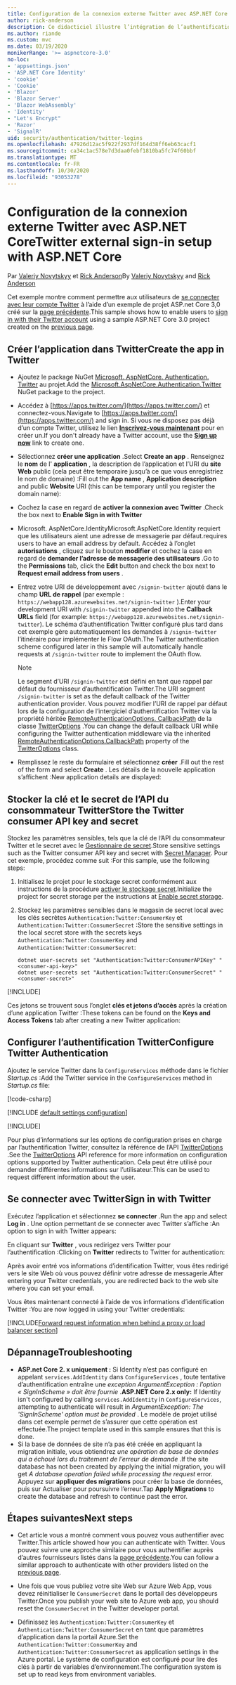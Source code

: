 ```yaml
---
title: Configuration de la connexion externe Twitter avec ASP.NET Core
author: rick-anderson
description: Ce didacticiel illustre l’intégration de l’authentification utilisateur de compte Twitter dans une application ASP.NET Core existante.
ms.author: riande
ms.custom: mvc
ms.date: 03/19/2020
monikerRange: '>= aspnetcore-3.0'
no-loc:
- 'appsettings.json'
- 'ASP.NET Core Identity'
- 'cookie'
- 'Cookie'
- 'Blazor'
- 'Blazor Server'
- 'Blazor WebAssembly'
- 'Identity'
- "Let's Encrypt"
- 'Razor'
- 'SignalR'
uid: security/authentication/twitter-logins
ms.openlocfilehash: 47926d12ac5f922f2937df164d38ff6eb63cacf1
ms.sourcegitcommit: ca34c1ac578e7d3daa0febf1810ba5fc74f60bbf
ms.translationtype: MT
ms.contentlocale: fr-FR
ms.lasthandoff: 10/30/2020
ms.locfileid: "93053278"
---
```

# <a name="twitter-external-sign-in-setup-with-aspnet-core"></a><span data-ttu-id="ed783-103">Configuration de la connexion externe Twitter avec ASP.NET Core</span><span class="sxs-lookup"><span data-stu-id="ed783-103">Twitter external sign-in setup with ASP.NET Core</span></span>

<span data-ttu-id="ed783-104">Par [Valeriy Novytskyy](https://github.com/01binary) et [Rick Anderson](https://twitter.com/RickAndMSFT)</span><span class="sxs-lookup"><span data-stu-id="ed783-104">By [Valeriy Novytskyy](https://github.com/01binary) and [Rick Anderson](https://twitter.com/RickAndMSFT)</span></span>

<span data-ttu-id="ed783-105">Cet exemple montre comment permettre aux utilisateurs de [se connecter avec leur compte Twitter](https://dev.twitter.com/web/sign-in/desktop-browser) à l’aide d’un exemple de projet ASP.net Core 3,0 créé sur la [page précédente](xref:security/authentication/social/index).</span><span class="sxs-lookup"><span data-stu-id="ed783-105">This sample shows how to enable users to [sign in with their Twitter account](https://dev.twitter.com/web/sign-in/desktop-browser) using a sample ASP.NET Core 3.0 project created on the [previous page](xref:security/authentication/social/index).</span></span>

## <a name="create-the-app-in-twitter"></a><span data-ttu-id="ed783-106">Créer l’application dans Twitter</span><span class="sxs-lookup"><span data-stu-id="ed783-106">Create the app in Twitter</span></span>

* <span data-ttu-id="ed783-107">Ajoutez le package NuGet [Microsoft. AspNetCore. Authentication. Twitter](https://www.nuget.org/packages/Microsoft.AspNetCore.Authentication.Twitter/3.0.0) au projet.</span><span class="sxs-lookup"><span data-stu-id="ed783-107">Add the [Microsoft.AspNetCore.Authentication.Twitter](https://www.nuget.org/packages/Microsoft.AspNetCore.Authentication.Twitter/3.0.0) NuGet package to the project.</span></span>

* <span data-ttu-id="ed783-108">Accédez à [https://apps.twitter.com/](https://apps.twitter.com/) et connectez-vous.</span><span class="sxs-lookup"><span data-stu-id="ed783-108">Navigate to [https://apps.twitter.com/](https://apps.twitter.com/) and sign in.</span></span> <span data-ttu-id="ed783-109">Si vous ne disposez pas déjà d’un compte Twitter, utilisez le lien **[Inscrivez-vous maintenant](https://twitter.com/signup)** pour en créer un.</span><span class="sxs-lookup"><span data-stu-id="ed783-109">If you don't already have a Twitter account, use the **[Sign up now](https://twitter.com/signup)** link to create one.</span></span>

* <span data-ttu-id="ed783-110">Sélectionnez **créer une application** .</span><span class="sxs-lookup"><span data-stu-id="ed783-110">Select **Create an app** .</span></span> <span data-ttu-id="ed783-111">Renseignez le **nom** de l' **application** , la description de l’application et l’URI du **site Web** public (cela peut être temporaire jusqu’à ce que vous enregistriez le nom de domaine) :</span><span class="sxs-lookup"><span data-stu-id="ed783-111">Fill out the **App name** , **Application description** and public **Website** URI (this can be temporary until you register the domain name):</span></span>

* <span data-ttu-id="ed783-112">Cochez la case en regard de **activer la connexion avec Twitter** .</span><span class="sxs-lookup"><span data-stu-id="ed783-112">Check the box next to **Enable Sign in with Twitter**</span></span>

* <span data-ttu-id="ed783-113">Microsoft. AspNetCore.Identity</span><span class="sxs-lookup"><span data-stu-id="ed783-113">Microsoft.AspNetCore.Identity</span></span> <span data-ttu-id="ed783-114">requiert que les utilisateurs aient une adresse de messagerie par défaut.</span><span class="sxs-lookup"><span data-stu-id="ed783-114">requires users to have an email address by default.</span></span> <span data-ttu-id="ed783-115">Accédez à l’onglet **autorisations** , cliquez sur le bouton **modifier** et cochez la case en regard de **demander l’adresse de messagerie des utilisateurs** .</span><span class="sxs-lookup"><span data-stu-id="ed783-115">Go to the **Permissions** tab, click the **Edit** button and check the box next to **Request email address from users** .</span></span>

* <span data-ttu-id="ed783-116">Entrez votre URI de développement avec `/signin-twitter` ajouté dans le champ **URL de rappel** (par exemple : `https://webapp128.azurewebsites.net/signin-twitter` ).</span><span class="sxs-lookup"><span data-stu-id="ed783-116">Enter your development URI with `/signin-twitter` appended into the **Callback URLs** field (for example: `https://webapp128.azurewebsites.net/signin-twitter`).</span></span> <span data-ttu-id="ed783-117">Le schéma d’authentification Twitter configuré plus tard dans cet exemple gère automatiquement les demandes à `/signin-twitter` l’itinéraire pour implémenter le Flow OAuth.</span><span class="sxs-lookup"><span data-stu-id="ed783-117">The Twitter authentication scheme configured later in this sample will automatically handle requests at `/signin-twitter` route to implement the OAuth flow.</span></span>

  > [!NOTE]
  > <span data-ttu-id="ed783-118">Le segment d’URI `/signin-twitter` est défini en tant que rappel par défaut du fournisseur d’authentification Twitter.</span><span class="sxs-lookup"><span data-stu-id="ed783-118">The URI segment `/signin-twitter` is set as the default callback of the Twitter authentication provider.</span></span> <span data-ttu-id="ed783-119">Vous pouvez modifier l’URI de rappel par défaut lors de la configuration de l’intergiciel d’authentification Twitter via la propriété héritée [RemoteAuthenticationOptions. CallbackPath](/dotnet/api/microsoft.aspnetcore.authentication.remoteauthenticationoptions.callbackpath) de la classe [TwitterOptions](/dotnet/api/microsoft.aspnetcore.authentication.twitter.twitteroptions) .</span><span class="sxs-lookup"><span data-stu-id="ed783-119">You can change the default callback URI while configuring the Twitter authentication middleware via the inherited [RemoteAuthenticationOptions.CallbackPath](/dotnet/api/microsoft.aspnetcore.authentication.remoteauthenticationoptions.callbackpath) property of the [TwitterOptions](/dotnet/api/microsoft.aspnetcore.authentication.twitter.twitteroptions) class.</span></span>

* <span data-ttu-id="ed783-120">Remplissez le reste du formulaire et sélectionnez **créer** .</span><span class="sxs-lookup"><span data-stu-id="ed783-120">Fill out the rest of the form and select **Create** .</span></span> <span data-ttu-id="ed783-121">Les détails de la nouvelle application s’affichent :</span><span class="sxs-lookup"><span data-stu-id="ed783-121">New application details are displayed:</span></span>

## <a name="store-the-twitter-consumer-api-key-and-secret"></a><span data-ttu-id="ed783-122">Stocker la clé et le secret de l’API du consommateur Twitter</span><span class="sxs-lookup"><span data-stu-id="ed783-122">Store the Twitter consumer API key and secret</span></span>

<span data-ttu-id="ed783-123">Stockez les paramètres sensibles, tels que la clé de l’API du consommateur Twitter et le secret avec le [Gestionnaire de secret](xref:security/app-secrets).</span><span class="sxs-lookup"><span data-stu-id="ed783-123">Store sensitive settings such as the Twitter consumer API key and secret with [Secret Manager](xref:security/app-secrets).</span></span> <span data-ttu-id="ed783-124">Pour cet exemple, procédez comme suit :</span><span class="sxs-lookup"><span data-stu-id="ed783-124">For this sample, use the following steps:</span></span>

1. <span data-ttu-id="ed783-125">Initialisez le projet pour le stockage secret conformément aux instructions de la procédure [activer le stockage secret](xref:security/app-secrets#enable-secret-storage).</span><span class="sxs-lookup"><span data-stu-id="ed783-125">Initialize the project for secret storage per the instructions at [Enable secret storage](xref:security/app-secrets#enable-secret-storage).</span></span>
1. <span data-ttu-id="ed783-126">Stockez les paramètres sensibles dans le magasin de secret local avec les clés secrètes `Authentication:Twitter:ConsumerKey` et `Authentication:Twitter:ConsumerSecret` :</span><span class="sxs-lookup"><span data-stu-id="ed783-126">Store the sensitive settings in the local secret store with the secrets keys `Authentication:Twitter:ConsumerKey` and `Authentication:Twitter:ConsumerSecret`:</span></span>

    ```dotnetcli
    dotnet user-secrets set "Authentication:Twitter:ConsumerAPIKey" "<consumer-api-key>"
    dotnet user-secrets set "Authentication:Twitter:ConsumerSecret" "<consumer-secret>"
    ```

[!INCLUDE[](~/includes/environmentVarableColon.md)]

<span data-ttu-id="ed783-127">Ces jetons se trouvent sous l’onglet **clés et jetons d’accès** après la création d’une application Twitter :</span><span class="sxs-lookup"><span data-stu-id="ed783-127">These tokens can be found on the **Keys and Access Tokens** tab after creating a new Twitter application:</span></span>

## <a name="configure-twitter-authentication"></a><span data-ttu-id="ed783-128">Configurer l’authentification Twitter</span><span class="sxs-lookup"><span data-stu-id="ed783-128">Configure Twitter Authentication</span></span>

<span data-ttu-id="ed783-129">Ajoutez le service Twitter dans la `ConfigureServices` méthode dans le fichier *Startup.cs* :</span><span class="sxs-lookup"><span data-stu-id="ed783-129">Add the Twitter service in the `ConfigureServices` method in *Startup.cs* file:</span></span>

[!code-csharp[](~/security/authentication/social/social-code/3.x/StartupTwitter3x.cs?name=snippet&highlight=10-15)]

[!INCLUDE [default settings configuration](includes/default-settings.md)]

[!INCLUDE[](includes/chain-auth-providers.md)]

<span data-ttu-id="ed783-130">Pour plus d’informations sur les options de configuration prises en charge par l’authentification Twitter, consultez la référence de l’API [TwitterOptions](/dotnet/api/microsoft.aspnetcore.builder.twitteroptions) .</span><span class="sxs-lookup"><span data-stu-id="ed783-130">See the [TwitterOptions](/dotnet/api/microsoft.aspnetcore.builder.twitteroptions) API reference for more information on configuration options supported by Twitter authentication.</span></span> <span data-ttu-id="ed783-131">Cela peut être utilisé pour demander différentes informations sur l’utilisateur.</span><span class="sxs-lookup"><span data-stu-id="ed783-131">This can be used to request different information about the user.</span></span>

## <a name="sign-in-with-twitter"></a><span data-ttu-id="ed783-132">Se connecter avec Twitter</span><span class="sxs-lookup"><span data-stu-id="ed783-132">Sign in with Twitter</span></span>

<span data-ttu-id="ed783-133">Exécutez l’application et sélectionnez **se connecter** .</span><span class="sxs-lookup"><span data-stu-id="ed783-133">Run the app and select **Log in** .</span></span> <span data-ttu-id="ed783-134">Une option permettant de se connecter avec Twitter s’affiche :</span><span class="sxs-lookup"><span data-stu-id="ed783-134">An option to sign in with Twitter appears:</span></span>

<span data-ttu-id="ed783-135">En cliquant sur **Twitter** , vous redirigez vers Twitter pour l’authentification :</span><span class="sxs-lookup"><span data-stu-id="ed783-135">Clicking on **Twitter** redirects to Twitter for authentication:</span></span>

<span data-ttu-id="ed783-136">Après avoir entré vos informations d’identification Twitter, vous êtes redirigé vers le site Web où vous pouvez définir votre adresse de messagerie.</span><span class="sxs-lookup"><span data-stu-id="ed783-136">After entering your Twitter credentials, you are redirected back to the web site where you can set your email.</span></span>

<span data-ttu-id="ed783-137">Vous êtes maintenant connecté à l’aide de vos informations d’identification Twitter :</span><span class="sxs-lookup"><span data-stu-id="ed783-137">You are now logged in using your Twitter credentials:</span></span>

[!INCLUDE[Forward request information when behind a proxy or load balancer section](includes/forwarded-headers-middleware.md)]

<!-- 
### React to cancel Authorize External sign-in
Twitter doesn't support AccessDeniedPath
Rather in the twitter setup, you can provide an External sign-in homepage. The external sign-in homepage doesn't support localhost. Tested with https://cors3.azurewebsites.net/ and that works.
-->

## <a name="troubleshooting"></a><span data-ttu-id="ed783-138">Dépannage</span><span class="sxs-lookup"><span data-stu-id="ed783-138">Troubleshooting</span></span>

* <span data-ttu-id="ed783-139">**ASP.net Core 2. x uniquement :** Si Identity n’est pas configuré en appelant `services.AddIdentity` dans `ConfigureServices` , toute tentative d’authentification entraîne une *exception ArgumentException : l’option « SignInScheme » doit être fournie* .</span><span class="sxs-lookup"><span data-stu-id="ed783-139">**ASP.NET Core 2.x only:** If Identity isn't configured by calling `services.AddIdentity` in `ConfigureServices`, attempting to authenticate will result in *ArgumentException: The 'SignInScheme' option must be provided* .</span></span> <span data-ttu-id="ed783-140">Le modèle de projet utilisé dans cet exemple permet de s’assurer que cette opération est effectuée.</span><span class="sxs-lookup"><span data-stu-id="ed783-140">The project template used in this sample ensures that this is done.</span></span>
* <span data-ttu-id="ed783-141">Si la base de données de site n’a pas été créée en appliquant la migration initiale, vous obtiendrez *une opération de base de données qui a échoué lors du traitement de l’erreur de demande* .</span><span class="sxs-lookup"><span data-stu-id="ed783-141">If the site database has not been created by applying the initial migration, you will get *A database operation failed while processing the request* error.</span></span> <span data-ttu-id="ed783-142">Appuyez sur **appliquer des migrations** pour créer la base de données, puis sur Actualiser pour poursuivre l’erreur.</span><span class="sxs-lookup"><span data-stu-id="ed783-142">Tap **Apply Migrations** to create the database and refresh to continue past the error.</span></span>

## <a name="next-steps"></a><span data-ttu-id="ed783-143">Étapes suivantes</span><span class="sxs-lookup"><span data-stu-id="ed783-143">Next steps</span></span>

* <span data-ttu-id="ed783-144">Cet article vous a montré comment vous pouvez vous authentifier avec Twitter.</span><span class="sxs-lookup"><span data-stu-id="ed783-144">This article showed how you can authenticate with Twitter.</span></span> <span data-ttu-id="ed783-145">Vous pouvez suivre une approche similaire pour vous authentifier auprès d’autres fournisseurs listés dans la [page précédente](xref:security/authentication/social/index).</span><span class="sxs-lookup"><span data-stu-id="ed783-145">You can follow a similar approach to authenticate with other providers listed on the [previous page](xref:security/authentication/social/index).</span></span>

* <span data-ttu-id="ed783-146">Une fois que vous publiez votre site Web sur Azure Web App, vous devez réinitialiser le `ConsumerSecret` dans le portail des développeurs Twitter.</span><span class="sxs-lookup"><span data-stu-id="ed783-146">Once you publish your web site to Azure web app, you should reset the `ConsumerSecret` in the Twitter developer portal.</span></span>

* <span data-ttu-id="ed783-147">Définissez les `Authentication:Twitter:ConsumerKey` et `Authentication:Twitter:ConsumerSecret` en tant que paramètres d’application dans la portail Azure.</span><span class="sxs-lookup"><span data-stu-id="ed783-147">Set the `Authentication:Twitter:ConsumerKey` and `Authentication:Twitter:ConsumerSecret` as application settings in the Azure portal.</span></span> <span data-ttu-id="ed783-148">Le système de configuration est configuré pour lire des clés à partir de variables d’environnement.</span><span class="sxs-lookup"><span data-stu-id="ed783-148">The configuration system is set up to read keys from environment variables.</span></span>
